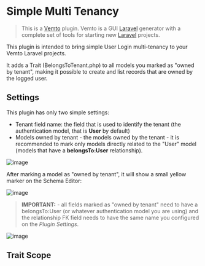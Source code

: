 # Simple Multi Tenancy

> This is a [Vemto](https://vemto.app) plugin. Vemto is a GUI [Laravel](https://laravel.com) generator with a complete set of tools for starting new [Laravel](https://laravel.com) projects. 

This plugin is intended to bring simple User Login multi-tenancy to your Vemto Laravel projects.

It adds a Trait (BelongsToTenant.php) to all models you marked as "owned by tenant", making it possible to create and list records that are owned by the logged user.

## Settings

This plugin has only two simple settings:

- Tenant field name: the field that is used to identify the tenant (the authentication model, that is **User** by default)
- Models owned by tenant - the models owned by the tenant - it is recommended to mark only models directly related to the "User" model (models that have a **belongsTo:User** relationship).

![image](https://user-images.githubusercontent.com/11933789/131032403-c9405bda-80f3-41cc-8708-e1734c340cae.png)

After marking a model as "owned by tenant", it will show a small yellow marker on the Schema Editor:

![image](https://user-images.githubusercontent.com/11933789/131032362-21d67974-f78a-49b6-94a8-4c5941605645.png)

> **IMPORTANT:** - all fields marked as "owned by tenant" need to have a belongsTo:User (or whatever authentication model you are using) and the relationship FK field needs to have the same name you configured on the *Plugin Settings*.

![image](https://user-images.githubusercontent.com/11933789/131034172-984fcff8-07f9-487d-8a34-71e17212b152.png)

## Trait Scope
